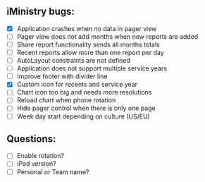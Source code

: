 iMinistry bugs:
---------------
  - [x] Application crashes when no data in pager view
  - [ ] Pager view does not add months when new reports are added
  - [ ] Share report functionality sends all months totals
  - [ ] Recent reports allow more than one report per day
  - [ ] AutoLayout constraints are not defined
  - [ ] Application does not support multiple service years
  - [ ] Improve footer with divider line
  - [x] Custom icon for recents and service year
  - [ ] Chart icon too big and needs more resolutions
  - [ ] Reload chart when phone rotation
  - [ ] Hide pager control when there is only one page
  - [ ] Week day start depending on culture (US/EU)

Questions:
----------
  - [ ] Enable rotation?
  - [ ] iPad version?
  - [ ] Personal or Team name?
